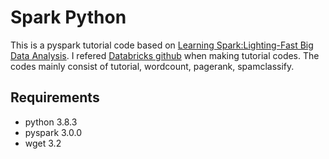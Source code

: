 # Spark Python
This is a pyspark tutorial code based on [Learning Spark:Lighting-Fast Big Data Analysis](https://www.oreilly.com/library/view/learning-spark/9781449359034/). 
I refered [Databricks github](https://github.com/databricks/learning-spark) when making tutorial codes. The codes mainly consist of tutorial, wordcount, pagerank, spamclassify.

## Requirements
* python 3.8.3
* pyspark 3.0.0
* wget 3.2
